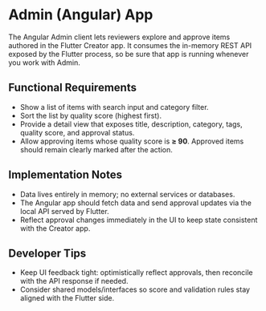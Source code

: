 # Admin (Angular) App

The Angular Admin client lets reviewers explore and approve items authored in the Flutter Creator app. It consumes the in-memory REST API exposed by the Flutter process, so be sure that app is running whenever you work with Admin.

## Functional Requirements
- Show a list of items with search input and category filter.
- Sort the list by quality score (highest first).
- Provide a detail view that exposes title, description, category, tags, quality score, and approval status.
- Allow approving items whose quality score is **≥ 90**. Approved items should remain clearly marked after the action.

## Implementation Notes
- Data lives entirely in memory; no external services or databases.
- The Angular app should fetch data and send approval updates via the local API served by Flutter.
- Reflect approval changes immediately in the UI to keep state consistent with the Creator app.

## Developer Tips
- Keep UI feedback tight: optimistically reflect approvals, then reconcile with the API response if needed.
- Consider shared models/interfaces so score and validation rules stay aligned with the Flutter side.
